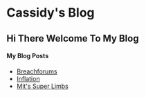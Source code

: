 # Cassidy's Blog

## Hi There Welcome To My Blog

#### My Blog Posts

- [Breachforums](https://cassidycamp.work/cassidysblog/content/breachforums)
- [Inflation](https://cassidycamp.work/cassidysblog/content/inflation)
- [Mit's Super Limbs](https://cassidycamp.work/cassidysblog/content/mitsuperlimbs)